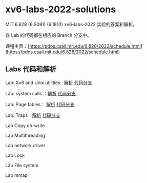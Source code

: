 # xv6-labs-2022-solutions

MIT 6.828 (6.S081) (6.1810) xv6-labs-2022 实验的答案和解析。

各 Lab 的代码都在相应的 Branch 分支中。

课程主页：[https://pdos.csail.mit.edu/6.828/2022/schedule.html](https://pdos.csail.mit.edu/6.828/2022/schedule.html)

## Labs 代码和解析

Lab: Xv6 and Unix utilities : [解析](./doc/utils.md) [代码分支](https://github.com/flyto2035/xv6-labs-2022-solutions/tree/util)

Lab: system calls ：[解析](./doc/syscall.md) [代码分支](https://github.com/flyto2035/xv6-labs-2022-solutions/tree/syscall)

Lab: Page tables： [解析](./doc/pagetable.md) [代码分支](https://github.com/flyto2035/xv6-labs-2022-solutions/tree/pgtbl)

Lab: Traps：[解析](./doc/trap.md) [代码分支](https://github.com/flyto2035/xv6-labs-2022-solutions/tree/traps)

Lab Copy on-write

Lab Multithreading

Lab network driver

Lab Lock

Lab File system

Lab mmap
